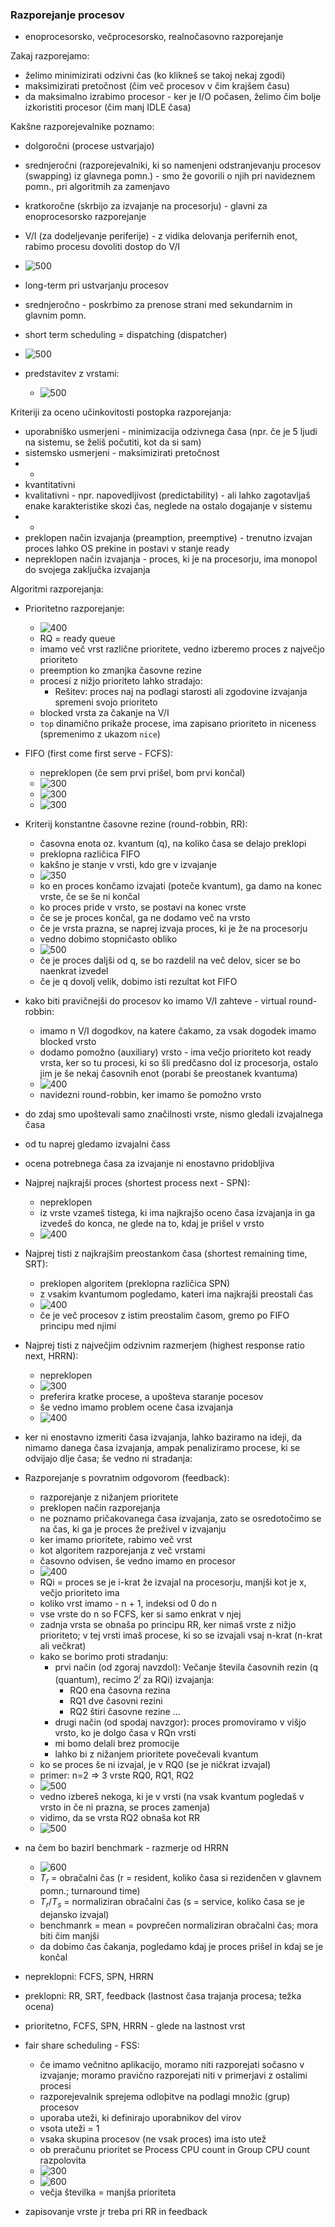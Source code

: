 ### Razporejanje procesov

- enoprocesorsko, večprocesorsko, realnočasovno razporejanje

Zakaj razporejamo:
- želimo minimizirati odzivni čas (ko klikneš se takoj nekaj zgodi)
- maksimizirati pretočnost (čim več procesov v čim krajšem času)
- da maksimalno izrabimo procesor - ker je I/O počasen, želimo čim bolje izkoristiti procesor (čim manj IDLE časa)

Kakšne razporejevalnike poznamo:
- dolgoročni (procese ustvarjajo)
- srednjeročni (razporejevalniki, ki so namenjeni odstranjevanju procesov (swapping) iz glavnega pomn.) - smo že govorili o njih pri navideznem pomn., pri algoritmih za zamenjavo
- kratkoročne (skrbijo za izvajanje na procesorju) - glavni za enoprocesorsko razporejanje
- V/I (za dodeljevanje periferije) - z vidika delovanja perifernih enot, rabimo procesu dovoliti dostop do V/I

- ![500](../../Images/Pasted%20image%2020240506135152.png)
- long-term pri ustvarjanju procesov
- srednjeročno - poskrbimo za prenose strani med sekundarnim in glavnim pomn.
- short term scheduling = dispatching (dispatcher)
- ![500](../../Images/Pasted%20image%2020240506135344.png)
- predstavitev z vrstami:
	- ![500](../../Images/Pasted%20image%2020240506135444.png)

Kriteriji za oceno učinkovitosti postopka razporejanja:
- uporabniško usmerjeni - minimizacija odzivnega časa (npr. če je 5 ljudi na sistemu, se želiš počutiti, kot da si sam)
- sistemsko usmerjeni - maksimizirati pretočnost
- -
- kvantitativni
- kvalitativni - npr. napovedljivost (predictability) - ali lahko zagotavljaš enake karakteristike skozi čas, neglede na ostalo dogajanje v sistemu
- -
- preklopen način izvajanja (preamption, preemptive) - trenutno izvajan proces lahko OS prekine in postavi v stanje ready
- nepreklopen način izvajanja - proces, ki je na procesorju, ima monopol do svojega zaključka izvajanja

Algoritmi razporejanja:
- Prioritetno razporejanje:
	- ![400](../../Images/Pasted%20image%2020240506141747.png)
	- RQ = ready queue
	- imamo več vrst različne prioritete, vedno izberemo proces z največjo prioriteto
	- preemption ko zmanjka časovne rezine
	- procesi z nižjo prioriteto lahko stradajo:
		- Rešitev: proces naj na podlagi starosti ali zgodovine izvajanja spremeni svojo prioriteto
	- blocked vrsta za čakanje na V/I
	- `top` dinamično prikaže procese, ima zapisano prioriteto in niceness (spremenimo z ukazom `nice`)
- FIFO (first come first serve - FCFS):
	- nepreklopen (če sem prvi prišel, bom prvi končal)
	- ![300](../../Images/Pasted%20image%2020240506142226.png)
	- ![300](../../Images/Pasted%20image%2020240506145256.png)
	- ![300](../../Images/Pasted%20image%2020240506142756.png)
- Kriterij konstantne časovne rezine (round-robbin, RR):
	- časovna enota oz. kvantum (q), na koliko časa se delajo preklopi
	- preklopna različica FIFO
	- kakšno je stanje v vrsti, kdo gre v izvajanje
	- ![350](../../Images/Pasted%20image%2020240506143245.png)
	- ko en proces končamo izvajati (poteče kvantum), ga damo na konec vrste, če se še ni končal
	- ko proces pride v vrsto, se postavi na konec vrste
	- če se je proces končal, ga ne dodamo več na vrsto
	- če je vrsta prazna, se naprej izvaja proces, ki je že na procesorju
	- vedno dobimo stopničasto obliko
	- ![500](../../Images/Pasted%20image%2020240506143908.png)
	- če je proces daljši od q, se bo razdelil na več delov, sicer se bo naenkrat izvedel
	- če je q dovolj velik, dobimo isti rezultat kot FIFO
- kako biti pravičnejši do procesov ko imamo V/I zahteve - virtual round-robbin:
	- imamo n V/I dogodkov, na katere čakamo, za vsak dogodek imamo blocked vrsto
	- dodamo pomožno (auxiliary) vrsto - ima večjo prioriteto kot ready vrsta, ker so tu procesi, ki so šli predčasno dol iz procesorja, ostalo jim je še nekaj časovnih enot (porabi še preostanek kvantuma)
	- ![400](../../Images/Pasted%20image%2020240506144531.png)
	- navidezni round-robbin, ker imamo še pomožno vrsto
- do zdaj smo upoštevali samo značilnosti vrste, nismo gledali izvajalnega časa
- od tu naprej gledamo izvajalni čass
- ocena potrebnega časa za izvajanje ni enostavno pridobljiva
- Najprej najkrajši proces (shortest process next - SPN):
	- nepreklopen
	- iz vrste vzameš tistega, ki ima najkrajšo oceno časa izvajanja in ga izvedeš do konca, ne glede na to, kdaj je prišel v vrsto
	- ![400](../../Images/Pasted%20image%2020240506145005.png)
- Najprej tisti z najkrajšim preostankom časa (shortest remaining time, SRT):
	- preklopen algoritem (preklopna različica SPN)
	- z vsakim kvantumom pogledamo, kateri ima najkrajši preostali čas
	- ![400](../../Images/Pasted%20image%2020240506145329.png)
	- če je več procesov z istim preostalim časom, gremo po FIFO principu med njimi
- Najprej tisti z največjim odzivnim razmerjem (highest response ratio next, HRRN):
	- nepreklopen
	- ![300](../../Images/Pasted%20image%2020240506145702.png)
	- preferira kratke procese, a upošteva staranje pocesov
	- še vedno imamo problem ocene časa izvajanja
	- ![400](../../Images/Pasted%20image%2020240506145747.png)
- ker ni enostavno izmeriti časa izvajanja, lahko baziramo na ideji, da nimamo danega časa izvajanja, ampak penaliziramo procese, ki se odvijajo dlje časa; še vedno ni stradanja:
- Razporejanje s povratnim odgovorom (feedback):
	- razporejanje z nižanjem prioritete
	- preklopen način razporejanja
	- ne poznamo pričakovanega časa izvajanja, zato se osredotočimo se na čas, ki ga je proces že preživel v izvajanju
	- ker imamo prioritete, rabimo več vrst
	- kot algoritem razporejanja z več vrstami
	- časovno odvisen, še vedno imamo en procesor
	- ![400](../../Images/Pasted%20image%2020240506152144.png)
	- RQi = proces se je i-krat že izvajal na procesorju, manjši kot je x, večjo prioriteto ima
	- koliko vrst imamo - n + 1, indeksi od 0 do n
	- vse vrste do n so FCFS, ker si samo enkrat v njej
	- zadnja vrsta se obnaša po principu RR, ker nimaš vrste z nižjo prioriteto; v tej vrsti imaš procese, ki so se izvajali vsaj n-krat (n-krat ali večkrat)
	- kako se borimo proti stradanju:
		- prvi način (od zgoraj navzdol): Večanje števila časovnih rezin (q (quantum), recimo $2^i$ za RQi) izvajanja:
			- RQ0 ena časovna rezina
			- RQ1 dve časovni rezini
			- RQ2 štiri časovne rezine ...
		- drugi način (od spodaj navzgor): proces promoviramo v višjo vrsto, ko je dolgo časa v RQn vrsti
		- mi bomo delali brez promocije
		- lahko bi z nižanjem prioritete povečevali kvantum
	- ko se proces še ni izvajal, je v RQ0 (se je ničkrat izvajal)
	- primer: n=2 => 3 vrste RQ0, RQ1, RQ2
	- ![500](../../Images/Pasted%20image%2020240506153041.png)
	- vedno izbereš nekoga, ki je v vrsti (na vsak kvantum pogledaš v vrsto in če ni prazna, se proces zamenja)
	- vidimo, da se vrsta RQ2 obnaša kot RR
	- ![500](../../Images/IMG_20240506_153842.jpg)
- na čem bo bazirl benchmark - razmerje od HRRN
	- ![600](../../Images/Pasted%20image%2020240506154733.png)
	- $T_r$ = obračalni čas (r = resident, koliko časa si rezidenčen v glavnem pomn.; turnaround time)
	- $T_r / T_s$ = normaliziran obračalni čas (s = service, koliko časa se je dejansko izvajal)
	- benchmanrk = mean = povprečen normaliziran obračalni čas; mora biti čim manjši
	- da dobimo čas čakanja, pogledamo kdaj je proces prišel in kdaj se je končal
- nepreklopni: FCFS, SPN, HRRN
- preklopni: RR, SRT, feedback (lastnost časa trajanja procesa; težka ocena)
- prioritetno, FCFS, SPN, HRRN - glede na lastnost vrst

- fair share scheduling - FSS:
	- če imamo večnitno aplikacijo, moramo niti razporejati sočasno v izvajanje; moramo pravično razporejati niti v primerjavi z ostalimi procesi
	- razporejevalnik sprejema odloþitve na podlagi množic (grup) procesov
	- uporaba uteži, ki definirajo uporabnikov del virov
	- vsota uteži = 1
	- vsaka skupina procesov (ne vsak proces) ima isto utež
	- ob preračunu prioritet se Process CPU count in Group CPU count razpolovita
	- ![300](../../Images/Pasted%20image%2020240513133908.png)
	- ![600](../../Images/Pasted%20image%2020240513134000.png)
	- večja številka = manjša prioriteta

- zapisovanje vrste jr treba pri RR in feedback